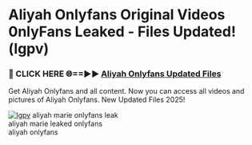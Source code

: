 # Aliyah Onlyfans Original Videos 0nlyFans Leaked - Files Updated! (lgpv)

<h3>🔴 CLICK HERE 🌐==►► <a href="https://tinyurl.com/ms9xzufz" rel="nofollow">Aliyah Onlyfans Updated Files</a></h3>

Get Aliyah Onlyfans and all content. Now you can access all videos and pictures of Aliyah Onlyfans. New Updated Files 2025!

[![lgpv](https://i.imgur.com/ppqm5kG.gif)](https://tinyurl.com/ms9xzufz)
aliyah marie onlyfans leak<br>
aliyah marie leaked onlyfans<br>
aliyah onlyfans